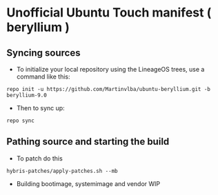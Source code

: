 Unofficial Ubuntu Touch manifest ( beryllium )
===========

Syncing sources
---------------

* To initialize your local repository using the LineageOS trees, use a command like this:
```
repo init -u https://github.com/Martinvlba/ubuntu-beryllium.git -b beryllium-9.0
```
* Then to sync up:
```
repo sync
```

Pathing source and starting the build
-------------------------

* To patch do this
```
hybris-patches/apply-patches.sh --mb
```
* Building bootimage, systemimage and vendor
WIP
